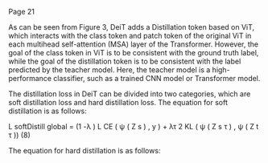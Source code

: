 Page 21

<!-- image -->

As can be seen from Figure 3, DeiT adds a Distillation token based on ViT, which interacts with the class token and patch token of the original ViT in each multihead self-attention (MSA) layer of the Transformer. However, the goal of the class token in ViT is to be consistent with the ground truth label, while the goal of the distillation token is to be consistent with the label predicted by the teacher model. Here, the teacher model is a high-performance classifier, such as a trained CNN model or Transformer model.

The distillation loss in DeiT can be divided into two categories, which are soft distillation loss and hard distillation loss. The equation for soft distillation is as follows:

L softDistill global = (1 -λ ) L CE ( ψ ( Z s ) , y ) + λτ 2 KL ( ψ ( Z s τ ) , ψ ( Z t τ )) (8)

The equation for hard distillation is as follows: